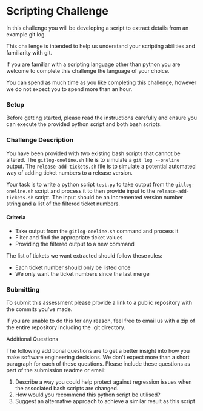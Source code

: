 # Scripting Challenge #

In this challenge you will be developing a script to extract details from an example git log. 

This challenge is intended to help us understand your scripting abilities and familiarity with git. 

If you are familiar with a scripting language other than python you are welcome to complete this challenge the language of your choice. 

You can spend as much time as you like completing this challenge, however we do not expect you to spend more than an hour.

### Setup ###

Before getting started, please read the instructions carefully and ensure you can execute the provided python script and both bash scripts.

### Challenge Description ###

You have been provided with two existing bash scripts that cannot be altered. 
The `gitlog-oneline.sh` file is to simulate a `git log --oneline` output.
The `release-add-tickets.sh` file is to simulate a potential automated way of adding ticket numbers to a release version.

Your task is to write a python script `test.py` to take output from the `gitlog-oneline.sh` script and process it to then provide input to the `release-add-tickets.sh` script. The input should be an incremented version number string and a list of the filtered ticket numbers.

#### Criteria ####
- Take output from the `gitlog-oneline.sh` command and process it
- Filter and find the appropriate ticket values
- Providing the filtered output to a new command


The list of tickets we want extracted should follow these rules:
- Each ticket number should only be listed once
- We only want the ticket numbers since the last merge

### Submitting ###

To submit this assessment please provide a link to a public repository with the commits you've made.

If you are unable to do this for any reason, feel free to email us with a zip of the entire repository including the .git directory.

Additional Questions

The following additional questions are to get a better insight into how you make software engineering decisions. 
We don't expect more than a short paragraph for each of these questions. 
Please include these questions as part of the submission readme or email:
1. Describe a way you could help protect against regression issues when the associated bash scripts are changed.
2. How would you recommend this python script be utilised?
3. Suggest an alternative approach to achieve a similar result as this script 
